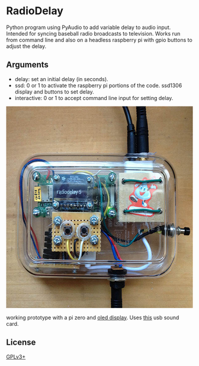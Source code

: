 # RadioDelay

Python program using PyAudio to add variable delay to audio input. Intended for syncing baseball radio broadcasts to television. Works run from command line and also on a headless raspberry pi with gpio buttons to adjust the delay.

## Arguments
- delay: set an initial delay (in seconds).
- ssd: 0 or 1 to activate the raspberry pi portions of the code. ssd1306 display and buttons to set delay.
- interactive: 0 or 1 to accept command line input for setting delay. 

<img src="assets/images/build.jpg" width="600" height="545" />
<p>working prototype with a pi zero and <a href="https://www.adafruit.com/product/661">oled display</a>. Uses <a href="https://www.adafruit.com/product/1475">this</a> usb sound card.</p>

## License

[GPLv3+](https://www.gnu.org/licenses/gpl-3.0.html)